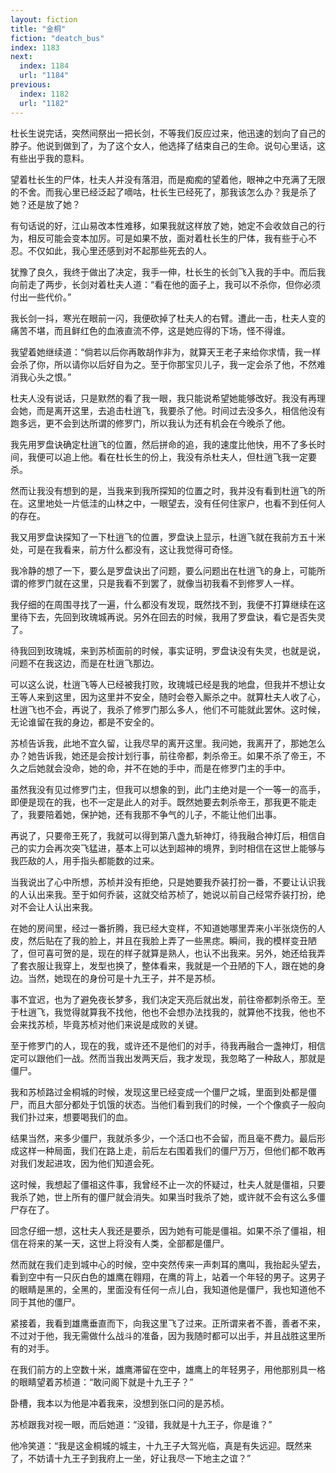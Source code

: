 ```yaml
---
layout: fiction
title: "金桐"
fiction: "deatch_bus"
index: 1183
next:
  index: 1184
  url: "1184"
previous:
  index: 1182
  url: "1182"
---
```

杜长生说完话，突然间祭出一把长剑，不等我们反应过来，他迅速的划向了自己的脖子。他说到做到了，为了这个女人，他选择了结束自己的生命。说句心里话，这有些出乎我的意料。

望着杜长生的尸体，杜夫人并没有落泪，而是痴痴的望着他，眼神之中充满了无限的不舍。而我心里已经泛起了嘀咕，杜长生已经死了，那我该怎么办？我是杀了她？还是放了她？

有句话说的好，江山易改本性难移，如果我就这样放了她，她定不会收敛自己的行为，相反可能会变本加厉。可是如果不放，面对着杜长生的尸体，我有些于心不忍。不仅如此，我心里还感到对不起那些死去的人。

犹豫了良久，我终于做出了决定，我手一伸，杜长生的长剑飞入我的手中。而后我向前走了两步，长剑对着杜夫人道：“看在他的面子上，我可以不杀你，但你必须付出一些代价。”

我长剑一抖，寒光在眼前一闪，我便砍掉了杜夫人的右臂。遭此一击，杜夫人变的痛苦不堪，而且鲜红色的血液直流不停，这是她应得的下场，怪不得谁。

我望着她继续道：“倘若以后你再敢胡作非为，就算天王老子来给你求情，我一样会杀了你，所以请你以后好自为之。至于你那宝贝儿子，我一定会杀了他，不然难消我心头之恨。”

杜夫人没有说话，只是默然的看了我一眼，我只能说希望她能够改好。我没有再理会她，而是离开这里，去追击杜逍飞，我要杀了他。时间过去没多久，相信他没有跑多远，更不会到达所谓的修罗门，所以我认为还有机会在今晚杀了他。

我先用罗盘诀确定杜逍飞的位置，然后拼命的追，我的速度比他快，用不了多长时间，我便可以追上他。看在杜长生的份上，我没有杀杜夫人，但杜逍飞我一定要杀。

然而让我没有想到的是，当我来到我所探知的位置之时，我并没有看到杜逍飞的所在。这里地处一片低洼的山林之中，一眼望去，没有任何住家户，也看不到任何人的存在。

我又用罗盘诀探知了一下杜逍飞的位置，罗盘诀上显示，杜逍飞就在我前方五十米处，可是在我看来，前方什么都没有，这让我觉得可奇怪。

我冷静的想了一下，要么是罗盘诀出了问题，要么问题出在杜逍飞的身上，可能所谓的修罗门就在这里，只是我看不到罢了，就像当初我看不到修罗人一样。

我仔细的在周围寻找了一遍，什么都没有发现，既然找不到，我便不打算继续在这里待下去，先回到玫瑰城再说。另外在回去的时候，我用了罗盘诀，看它是否失灵了。

待我回到玫瑰城，来到苏桢面前的时候，事实证明，罗盘诀没有失灵，也就是说，问题不在我这边，而是在杜逍飞那边。

可以这么说，杜逍飞等人已经被我打败，玫瑰城已经是我的地盘，但我并不想让女王等人来到这里，因为这里并不安全，随时会卷入厮杀之中。就算杜夫人收了心，杜逍飞也不会，再说了，我杀了修罗门那么多人，他们不可能就此罢休。这时候，无论谁留在我的身边，都是不安全的。

苏桢告诉我，此地不宜久留，让我尽早的离开这里。我问她，我离开了，那她怎么办？她告诉我，她还是会按计划行事，前往帝都，刺杀帝王。如果不杀了帝王，不久之后她就会没命，她的命，并不在她的手中，而是在修罗门主的手中。

虽然我没有见过修罗门主，但我可以想象的到，此门主绝对是一个一等一的高手，即便是现在的我，也不一定是此人的对手。既然她要去刺杀帝王，那我更不能走了，我要陪着她，保护她，还有我那不争气的儿子，不能让他们出事。

再说了，只要帝王死了，我就可以得到第八盏九斩神灯，待我融合神灯后，相信自己的实力会再次突飞猛进，基本上可以达到超神的境界，到时相信在这世上能够与我匹敌的人，用手指头都能数的过来。

当我说出了心中所想，苏桢并没有拒绝，只是她要我乔装打扮一番，不要让认识我的人认出来我。至于如何乔装，这就交给苏桢了，她说以前自己经常乔装打扮，绝对不会让人认出来我。

在她的房间里，经过一番折腾，我已经大变样，不知道她哪里弄来小半张烧伤的人皮，然后贴在了我的脸上，并且在我脸上弄了一些黑痣。瞬间，我的模样变丑陋了，但可喜可贺的是，现在的样子就算是熟人，也认不出我来。另外，她还给我弄了套衣服让我穿上，发型也换了，整体看来，我就是一个丑陋的下人，跟在她的身边。当然，她现在的身份可是十九王子，并不是苏桢。

事不宜迟，也为了避免夜长梦多，我们决定天亮后就出发，前往帝都刺杀帝王。至于杜逍飞，我觉得就算我不找他，他也不会想办法找我的，就算他不找我，他也不会来找苏桢，毕竟苏桢对他们来说是成败的关键。

至于修罗门的人，现在的我，或许还不是他们的对手，待我再融合一盏神灯，相信定可以跟他们一战。然而当我出发两天后，我才发现，我忽略了一种敌人，那就是僵尸。

我和苏桢路过金桐城的时候，发现这里已经变成一个僵尸之城，里面到处都是僵尸，而且大部分都处于饥饿的状态。当他们看到我们的时候，一个个像疯子一般向我们扑过来，想要喝我们的血。

结果当然，来多少僵尸，我就杀多少，一个活口也不会留，而且毫不费力。最后形成这样一种局面，我们在路上走，前后左右围着我们的僵尸万万，但他们都不敢再对我们发起进攻，因为他们知道会死。

这时候，我想起了僵祖这件事，我曾经不止一次的怀疑过，杜夫人就是僵祖，只要我杀了她，世上所有的僵尸就会消失。如果当时我杀了她，或许就不会有这么多僵尸存在了。

回念仔细一想，这杜夫人我还是要杀，因为她有可能是僵祖。如果不杀了僵祖，相信在将来的某一天，这世上将没有人类，全部都是僵尸。

然而就在我们走到城中心的时候，空中突然传来一声刺耳的鹰叫，我抬起头望去，看到空中有一只灰白色的雄鹰在翱翔，在鹰的背上，站着一个年轻的男子。这男子的眼睛是黑的，全黑的，里面没有任何一点儿白，我知道他是僵尸，我也知道他不同于其他的僵尸。

紧接着，我看到雄鹰垂直而下，向我这里飞了过来。正所谓来者不善，善者不来，不过对于他，我无需做什么战斗的准备，因为我随时都可以出手，并且战胜这里所有的对手。

在我们前方的上空数十米，雄鹰滞留在空中，雄鹰上的年轻男子，用他那别具一格的眼睛望着苏桢道：“敢问阁下就是十九王子？”

卧槽，我本以为他是冲着我来，没想到张口问的是苏桢。

苏桢跟我对视一眼，而后她道：“没错，我就是十九王子，你是谁？”

他冷笑道：“我是这金桐城的城主，十九王子大驾光临，真是有失远迎。既然来了，不妨请十九王子到我府上一坐，好让我尽一下地主之谊？”